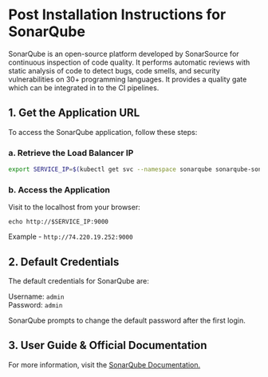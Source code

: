 # Post Installation Instructions for SonarQube

SonarQube is an open-source platform developed by SonarSource for continuous inspection of code quality. It performs automatic reviews with static analysis of code to detect bugs, code smells, and security vulnerabilities on 30+ programming languages. It provides a quality gate which can be integrated in to the CI pipelines.

## 1. Get the Application URL

To access the SonarQube application, follow these steps:

### a. Retrieve the Load Balancer IP 

```sh
export SERVICE_IP=$(kubectl get svc --namespace sonarqube sonarqube-sonarqube -o jsonpath='{.status.loadBalancer.ingress[0].ip}')
```

### b. Access the Application

Visit to the localhost from your browser:

` echo http://$SERVICE_IP:9000 `

Example - `http://74.220.19.252:9000`

## 2. Default Credentials
The default credentials for SonarQube are:

Username: `admin` \
Password: `admin`

SonarQube prompts to change the default password after the first login.

## 3. User Guide & Official Documentation

For more information, visit the [SonarQube Documentation.](https://docs.sonarsource.com/sonarqube/latest/)

